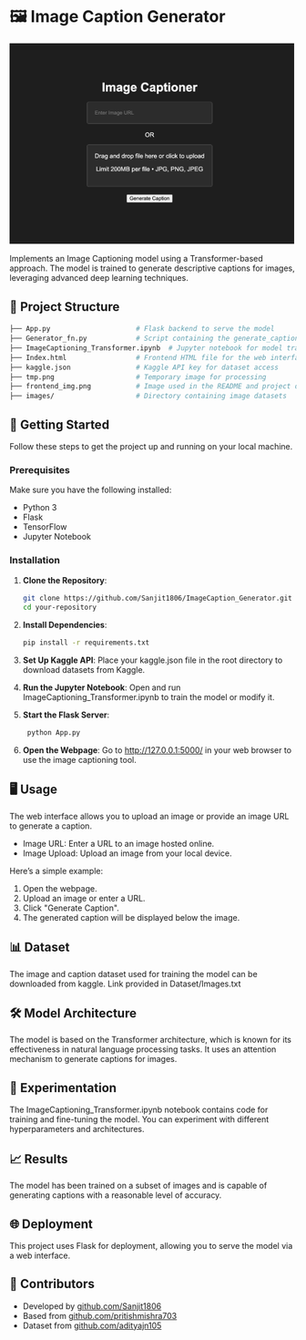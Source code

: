 # 🖼️ Image Caption Generator 

<img src="Frontend_Image.png" alt="Frontend Image" width="500"/>

Implements an Image Captioning model using a Transformer-based approach. The model is trained to generate descriptive captions for images, leveraging advanced deep learning techniques.

## 📁 Project Structure

```bash
├── App.py                     # Flask backend to serve the model
├── Generator_fn.py            # Script containing the generate_caption function and model loading logic
├── ImageCaptioning_Transformer.ipynb  # Jupyter notebook for model training and experimentation
├── Index.html                 # Frontend HTML file for the web interface
├── kaggle.json                # Kaggle API key for dataset access
├── tmp.png                    # Temporary image for processing
├── frontend_img.png           # Image used in the README and project documentation
├── images/                    # Directory containing image datasets
```

## 🚀 Getting Started
Follow these steps to get the project up and running on your local machine.

### Prerequisites
Make sure you have the following installed:
- Python 3
- Flask
- TensorFlow
- Jupyter Notebook

### Installation

1. **Clone the Repository**:
   ```bash
   git clone https://github.com/Sanjit1806/ImageCaption_Generator.git
   cd your-repository
   ```

2. **Install Dependencies**:
    ```bash
    pip install -r requirements.txt
    ```

3. **Set Up Kaggle API**:
   Place your kaggle.json file in the root directory to download datasets from Kaggle.

4. **Run the Jupyter Notebook**:
   Open and run ImageCaptioning_Transformer.ipynb to train the model or modify it.

5. **Start the Flask Server**:
   ```bash
    python App.py
    ```
6. **Open the Webpage**:
   Go to http://127.0.0.1:5000/ in your web browser to use the image captioning tool.

## 🖥️ Usage
The web interface allows you to upload an image or provide an image URL to generate a caption.

- Image URL: Enter a URL to an image hosted online.
- Image Upload: Upload an image from your local device.

Here’s a simple example:
1. Open the webpage.
2. Upload an image or enter a URL.
3. Click "Generate Caption".
4. The generated caption will be displayed below the image.

## 📊 Dataset
The image and caption dataset used for training the model can be downloaded from kaggle. Link provided in Dataset/Images.txt

## 🛠️ Model Architecture
The model is based on the Transformer architecture, which is known for its effectiveness in natural language processing tasks. It uses an attention mechanism to generate captions for images.

## 🧪 Experimentation
The ImageCaptioning_Transformer.ipynb notebook contains code for training and fine-tuning the model. You can experiment with different hyperparameters and architectures.

## 📈 Results
The model has been trained on a subset of images and is capable of generating captions with a reasonable level of accuracy.

## 🌐 Deployment
This project uses Flask for deployment, allowing you to serve the model via a web interface.

## 🤝 Contributors
- Developed by [github.com/Sanjit1806](https://github.com/Sanjit1806)
- Based from [github.com/pritishmishra703](https://github.com/pritishmishra703)
- Dataset from [github.com/adityajn105](https://github.com/adityajn105)
